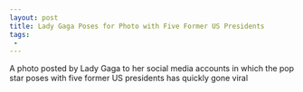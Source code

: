 ```yaml
---
layout: post
title: Lady Gaga Poses for Photo with Five Former US Presidents
tags:
 -
---
```

A photo posted by Lady Gaga to her social media accounts in which the pop star poses with five former US presidents has quickly gone viral
